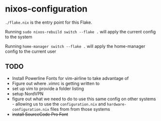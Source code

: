 # nixos-configuration

`./flake.nix` is the entry point for this Flake.   

Running `sudo nixos-rebuild switch --flake .` will apply the current config to the system

Running `home-manager switch --flake .` will apply the home-manager config to the current user

## TODO
- Install Powerline Fonts for vim-airline to take advantage of
- Figure out where .vimrc is getting written to
- set up vim to provide a folder listing
- setup NordVPN
- figure out what we need to do to use this same config on other systems - allowing us to use the `configuration.nix` and `hardware-configuration.nix` files from from those systems
- ~~install SourceCode Pro Font~~
